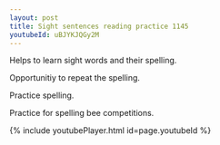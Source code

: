 ```yaml
---
layout: post
title: Sight sentences reading practice 1145
youtubeId: uBJYKJQGy2M
---
```

 
 
Helps to learn sight words and their spelling.

Opportunitiy to repeat the spelling. 

Practice spelling. 
 
Practice for spelling bee competitions. 
 
{% include youtubePlayer.html id=page.youtubeId %}
 
 
